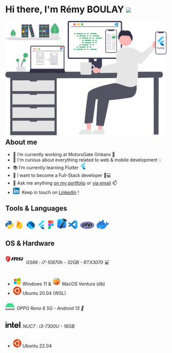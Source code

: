 # Hi there, I'm Rémy BOULAY <img src="https://media.giphy.com/media/hvRJCLFzcasrR4ia7z/giphy.gif" width="25px">
<img align="left" heigth="100px" src="https://github.com/R-3MY/R-3MY/blob/master/icons/desk.svg" />

## About me
- 🔭 I’m currently working at MotorsGate Orléans 📍
- 🔎 I'm curious about everything related to web & mobile development 💡
- 📚 I’m currently learning Flutter <img alt="Flutter" width="20px" src="https://github.com/R-3MY/R-3MY/blob/master/icons/flutter.png" />
- 💼 I want to become a Full-Stack developer 📱💻
- 💬 Ask me anything [on my portfolio](https://remyboulay.fr) or [via email](mailto:remy.boulay@supinfo.com) 📫
- <img alt="Linkedin" width="20px" src="https://github.com/R-3MY/R-3MY/blob/master/icons/linkedin.png" />&nbsp; Keep in touch on [Linkedin](https://www.linkedin.com/in/remyboulay/) !

## Tools & Languages
<img  alt="Python" width="26px" src="https://github.com/R-3MY/R-3MY/blob/master/icons/python.png" />&nbsp;
<img alt="Firebase" width="20px" src="https://github.com/R-3MY/R-3MY/blob/master/icons/firebase.png" />
&nbsp;
<img  alt="Dart" width="26px" src="https://github.com/R-3MY/R-3MY/blob/master/icons/dart.png" />&nbsp;
<img  alt="Flutter" width="26px" src="https://github.com/R-3MY/R-3MY/blob/master/icons/flutter.png" />&nbsp;
<img alt="Figma" width="18px" src="https://github.com/R-3MY/R-3MY/blob/master/icons/figma.png" />&nbsp;
<img alt="XCode" height="34px" src="https://github.com/R-3MY/R-3MY/blob/master/icons/xcode.png" />
<img alt="VSCode" height="28px" src="https://github.com/R-3MY/R-3MY/blob/master/icons/vscode.png" />&nbsp;
<img alt="PHP" height="24px" src="https://github.com/R-3MY/R-3MY/blob/master/icons/php.png" />&nbsp;
<img alt="Docker" height="28px" src="https://github.com/R-3MY/R-3MY/blob/master/icons/docker.png" />
&nbsp;

## OS & Hardware
###### <img alt="MSI" height="32px" src="https://github.com/R-3MY/R-3MY/blob/master/icons/msi.png" /> &nbsp;GS66 :  i7-10870h - 32GB - RTX3070 💻
- <img alt="Windows" height="26px" src="https://github.com/R-3MY/R-3MY/blob/master/icons/windows.png" />&nbsp;Windows 11 & <img alt="MacOS" height="26px" src="https://github.com/R-3MY/R-3MY/blob/master/icons/macos-ventura.png" />&nbsp;MacOS Ventura (db)
-  <img alt="Ubuntu" height="26px" src="https://github.com/R-3MY/R-3MY/blob/master/icons/ubuntu.png" />&nbsp;Ubuntu 20.04 (WSL)
###### <img alt="Android" height="24px" src="https://github.com/R-3MY/R-3MY/blob/master/icons/android.png" /> &nbsp;OPPO Reno 6 5G - Android 13 📱

###### <img alt="Intel" height="20px" src="https://github.com/R-3MY/R-3MY/blob/master/icons/intel.webp" /> NUC7 :  i3-7300U - 16GB
-  <img alt="Ubuntu" height="26px" src="https://github.com/R-3MY/R-3MY/blob/master/icons/ubuntu.png" />&nbsp;Ubuntu 22.04
